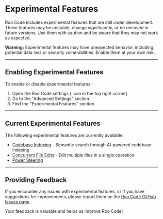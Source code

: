 # Experimental Features

Roo Code includes experimental features that are still under development. These features may be unstable, change significantly, or be removed in future versions. Use them with caution and be aware that they may not work as expected.

**Warning:** Experimental features may have unexpected behavior, including potential data loss or security vulnerabilities. Enable them at your own risk.

---

## Enabling Experimental Features

To enable or disable experimental features:

1.  Open the Roo Code settings (<Codicon name="gear" /> icon in the top right corner).
2.  Go to the "Advanced Settings" section.
3.  Find the "Experimental Features" section.

---

## Current Experimental Features

The following experimental features are currently available:

- [Codebase Indexing](/features/codebase-indexing) - Semantic search through AI-powered codebase indexing
- [Concurrent File Edits](/features/experimental/concurrent-file-edits) - Edit multiple files in a single operation
- [Power Steering](/features/experimental/power-steering)

---

## Providing Feedback

If you encounter any issues with experimental features, or if you have suggestions for improvements, please report them on the [Roo Code GitHub Issues page](https://github.com/RooCodeInc/Roo-Code/issues).

Your feedback is valuable and helps us improve Roo Code!
